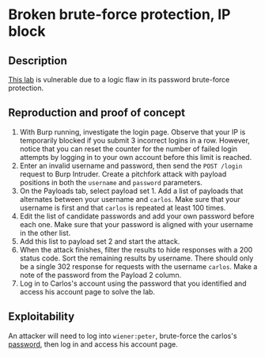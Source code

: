 # Broken brute-force protection, IP block

## Description

[This lab](https://portswigger.net/web-security/authentication/password-based/lab-broken-bruteforce-protection-ip-block) is vulnerable due to a logic flaw in its password brute-force protection.

## Reproduction and proof of concept

1. With Burp running, investigate the login page. Observe that your IP is temporarily blocked if you submit 3 incorrect logins in a row. However, notice that you can reset the counter for the number of failed login attempts by logging in to your own account before this limit is reached.
2. Enter an invalid username and password, then send the ``POST /login`` request to Burp Intruder. Create a pitchfork attack with payload positions in both the ``username`` and ``password`` parameters.
3. On the Payloads tab, select payload set 1. Add a list of payloads that alternates between your username and ``carlos``. Make sure that your username is first and that ``carlos`` is repeated at least 100 times.
4. Edit the list of candidate passwords and add your own password before each one. Make sure that your password is aligned with your username in the other list.
5. Add this list to payload set 2 and start the attack.
6. When the attack finishes, filter the results to hide responses with a 200 status code. Sort the remaining results by username. There should only be a single 302 response for requests with the username ``carlos``. Make a note of the password from the Payload 2 column.
7. Log in to Carlos's account using the password that you identified and access his account page to solve the lab.

## Exploitability

An attacker will need to log into `wiener:peter`, brute-force the carlos's [password](https://portswigger.net/web-security/authentication/auth-lab-passwords), then log in and access his account page. 
